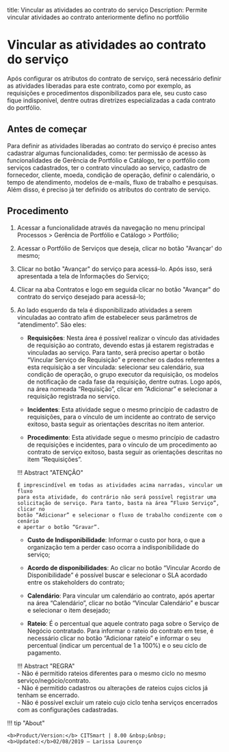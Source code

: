 title: Vincular as atividades ao contrato do serviço
Description: Permite vincular atividades ao contrato anteriormente defino no portfólio
# Vincular as atividades ao contrato do serviço

Após configurar os atributos do contrato de serviço, será necessário definir as atividades liberadas para este contrato, como por exemplo, as requisições e procedimentos disponibilizados para ele, seu custo caso fique indisponível, dentre outras diretrizes especializadas a cada contrato do portfólio.

Antes de começar
----------------

Para definir as atividades liberadas ao contrato do serviço é preciso antes
cadastrar algumas funcionalidades, como: ter permissão de acesso às
funcionalidades de Gerência de Portfólio e Catálogo, ter o portfólio com
serviços cadastrados, ter o contrato vinculado ao serviço, cadastro de
fornecedor, cliente, moeda, condição de operação, definir o calendário, o tempo
de atendimento, modelos de e-mails, fluxo de trabalho e pesquisas. Além disso, é
preciso já ter definido os atributos do contrato de serviço.

Procedimento
------------

1.  Acessar a funcionalidade através da navegação no menu principal Processos \>
    Gerência de Portfólio e Catálogo \> Portfólio;

2.  Acessar o Portfólio de Serviços que deseja, clicar no botão "Avançar' do
    mesmo;

3.  Clicar no botão "Avançar" do serviço para acessá-lo. Após isso, será
    apresentada a tela de Informações do Serviço;

4.  Clicar na aba Contratos e logo em seguida clicar no botão "Avançar" do
    contrato do serviço desejado para acessá-lo;

5.  Ao lado esquerdo da tela é disponibilizado atividades a serem vinculadas ao
    contrato afim de estabelecer seus parâmetros de “atendimento”. São eles:

    -  **Requisições**: Nesta área é possível realizar o vínculo das atividades
        de requisição ao contrato, devendo estas já estarem registradas e
        vinculadas ao serviço. Para tanto, será preciso apertar o botão
        “Vincular Serviço de Requisição” e preencher os dados referentes a esta
        requisição a ser vinculada: selecionar seu calendário, sua condição de
        operação, o grupo executor da requisição, os modelos de notificação de
        cada fase da requisição, dentre outras. Logo após, na área nomeada
        “Requisição”, clicar em “Adicionar” e selecionar a requisição registrada
        no serviço.

    -  **Incidentes**: Esta atividade segue o mesmo princípio de cadastro de
        requisições, para o vínculo de um incidente ao contrato de serviço
        exitoso, basta seguir as orientações descritas no item anterior.

    -  **Procedimento**: Esta atividade segue o mesmo princípio de cadastro de
        requisições e incidentes, para o vínculo de um procedimento ao contrato
        de serviço exitoso, basta seguir as orientações descritas no item “Requisições”.

    !!! Abstract "ATENÇÃO"

        É imprescindível em todas as atividades acima narradas, vincular um fluxo
        para esta atividade, do contrário não será possível registrar uma
        solicitação de serviço. Para tanto, basta na área “Fluxo Serviço”, clicar no
        botão “Adicionar” e selecionar o fluxo de trabalho condizente com o cenário
        e apertar o botão “Gravar”.  

     -  **Custo de Indisponibilidade**: Informar o custo por hora, o que a
    organização tem a perder caso ocorra a indisponibilidade do serviço;

    -  **Acordo de disponibilidades**: Ao clicar no botão “Vincular Acordo de
    Disponibilidade” é possível buscar e selecionar o SLA acordado entre os
    stakeholders do contrato;

    -  **Calendário**: Para vincular um calendário ao contrato, após apertar na área
    “Calendário”, clicar no botão “Vincular Calendário” e buscar e selecionar o
    item desejado;

    -  **Rateio**: É o percentual que aquele contrato paga sobre o Serviço de
    Negócio contratado. Para informar o rateio do contrato em tese, é necessário
    clicar no botão “Adicionar rateio” e informar o seu percentual (indicar um
    percentual de 1 a 100%) e o seu ciclo de pagamento.

    !!! Abstract "REGRA"  
        -   Não é permitido rateios diferentes para o mesmo ciclo no mesmo
        serviço/negócio/contrato.  
        -   Não é permitido cadastros ou alterações de rateios cujos ciclos já tenham se
        encerrado.  
        -   Não é possível excluir um rateio cujo ciclo tenha serviços encerrados com as
        configurações cadastradas.  
       
!!! tip "About"

    <b>Product/Version:</b> CITSmart | 8.00 &nbsp;&nbsp;
    <b>Updated:</b>02/08/2019 – Larissa Lourenço

